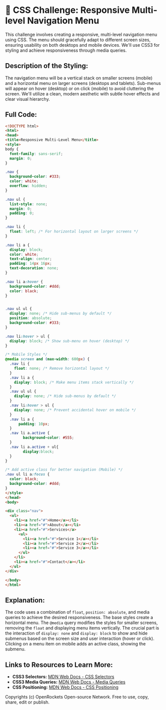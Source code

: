 # 🐞 CSS Challenge: Responsive Multi-level Navigation Menu


This challenge involves creating a responsive, multi-level navigation menu using CSS.  The menu should gracefully adapt to different screen sizes, ensuring usability on both desktops and mobile devices.  We'll use CSS3 for styling and achieve responsiveness through media queries.

## Description of the Styling:

The navigation menu will be a vertical stack on smaller screens (mobile) and a horizontal menu on larger screens (desktops and tablets).  Sub-menus will appear on hover (desktop) or on click (mobile) to avoid cluttering the screen.  We'll utilize a clean, modern aesthetic with subtle hover effects and clear visual hierarchy.


## Full Code:

```html
<!DOCTYPE html>
<html>
<head>
<title>Responsive Multi-Level Menu</title>
<style>
body {
  font-family: sans-serif;
  margin: 0;
}

.nav {
  background-color: #333;
  color: white;
  overflow: hidden;
}

.nav ul {
  list-style: none;
  margin: 0;
  padding: 0;
}

.nav li {
  float: left; /* For horizontal layout on larger screens */
}

.nav li a {
  display: block;
  color: white;
  text-align: center;
  padding: 14px 16px;
  text-decoration: none;
}

.nav li a:hover {
  background-color: #ddd;
  color: black;
}


.nav ul ul {
  display: none; /* Hide sub-menus by default */
  position: absolute;
  background-color: #333;
}

.nav li:hover > ul {
  display: block; /* Show sub-menu on hover (desktop) */
}

/* Mobile Styles */
@media screen and (max-width: 600px) {
  .nav li {
    float: none; /* Remove horizontal layout */
  }
  .nav li a {
    display: block; /* Make menu items stack vertically */
  }
  .nav ul ul {
    display: none; /* Hide sub-menus by default */
  }
  .nav li:hover > ul {
    display: none; /* Prevent accidental hover on mobile */
  }
  .nav li a {
      padding: 10px;
  }
  .nav li a.active {
        background-color: #555;
  }
  .nav li a.active + ul{
        display:block;
  }
}

/* Add active class for better navigation (Mobile) */
.nav ul li a:focus {
  color: black;
  background-color: #ddd;
}
</style>
</head>
<body>

<div class="nav">
  <ul>
    <li><a href="#">Home</a></li>
    <li><a href="#">About</a></li>
    <li><a href="#">Services</a>
      <ul>
        <li><a href="#">Service 1</a></li>
        <li><a href="#">Service 2</a></li>
        <li><a href="#">Service 3</a></li>
      </ul>
    </li>
    <li><a href="#">Contact</a></li>
  </ul>
</div>

</body>
</html>
```

## Explanation:

The code uses a combination of `float`, `position: absolute`, and media queries to achieve the desired responsiveness.  The base styles create a horizontal menu.  The `@media` query modifies the styles for smaller screens, removing the `float` and displaying menu items vertically.  The crucial part is the interaction of `display: none` and `display: block` to show and hide submenus based on the screen size and user interaction (hover or click).  Clicking on a menu item on mobile adds an active class, showing the submenu.

## Links to Resources to Learn More:

* **CSS3 Selectors:** [MDN Web Docs - CSS Selectors](https://developer.mozilla.org/en-US/docs/Web/CSS/Selectors)
* **CSS3 Media Queries:** [MDN Web Docs - Media Queries](https://developer.mozilla.org/en-US/docs/Web/CSS/Media_Queries/Using_media_queries)
* **CSS Positioning:** [MDN Web Docs - CSS Positioning](https://developer.mozilla.org/en-US/docs/Web/CSS/position)


Copyrights (c) OpenRockets Open-source Network. Free to use, copy, share, edit or publish.


